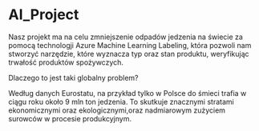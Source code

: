 # AI_Project

Nasz projekt ma na celu zmniejszenie odpadów jedzenia na świecie za pomocą technologji Azure Machine Learning Labeling, która pozwoli nam stworzyć narzędzie, które wyznacza typ oraz stan produktu, weryfikując trwałość produktów spożywczych. 

Dlaczego to jest taki globalny problem?

Według danych Eurostatu, na przykład tylko w Polsce do śmieci trafia w ciągu roku około 9 mln ton jedzenia. To skutkuje znacznymi stratami ekonomicznymi oraz ekologicznymi,oraz nadmiarowym zużyciem surowców w procesie produkcyjnym.

